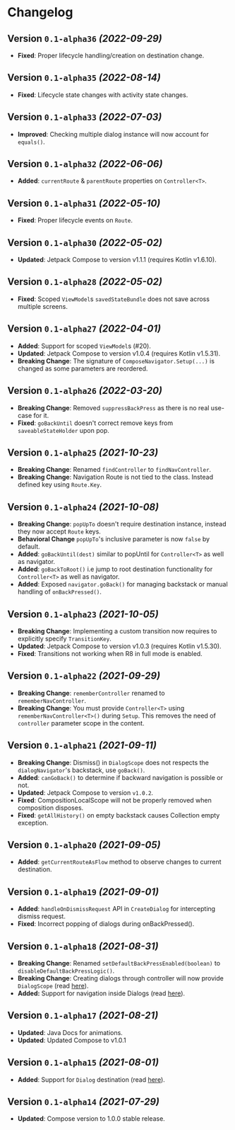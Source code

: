 # Changelog

## Version `0.1-alpha36` _(2022-09-29)_

- **Fixed**: Proper lifecycle handling/creation on destination change.

## Version `0.1-alpha35` _(2022-08-14)_

- **Fixed**: Lifecycle state changes with activity state changes.

## Version `0.1-alpha33` _(2022-07-03)_

- **Improved**: Checking multiple dialog instance will now account for `equals()`.

## Version `0.1-alpha32` _(2022-06-06)_

- **Added**: `currentRoute` & `parentRoute` properties on `Controller<T>`.

## Version `0.1-alpha31` _(2022-05-10)_

- **Fixed**: Proper lifecycle events on `Route`.

## Version `0.1-alpha30` _(2022-05-02)_

- **Updated**: Jetpack Compose to version v1.1.1 (requires Kotlin v1.6.10).

## Version `0.1-alpha28` _(2022-05-02)_

- **Fixed**: Scoped `ViewModel`s `savedStateBundle` does not save across multiple screens.

## Version `0.1-alpha27` _(2022-04-01)_

- **Added**: Support for scoped `ViewModel`s (#20).
- **Updated**: Jetpack Compose to version v1.0.4 (requires Kotlin v1.5.31).
- **Breaking Change**: The signature of `ComposeNavigator.Setup(...)` is changed as some parameters are reordered.

## Version `0.1-alpha26` _(2022-03-20)_

- **Breaking Change**: Removed `suppressBackPress` as there is no real use-case for it.
- **Fixed**: `goBackUntil` doesn't correct remove keys from `saveableStateHolder` upon pop.

## Version `0.1-alpha25` _(2021-10-23)_

- **Breaking Change**: Renamed `findController` to `findNavController`.
- **Breaking Change**: Navigation Route is not tied to the class. Instead defined key using `Route.Key`.

## Version `0.1-alpha24` _(2021-10-08)_

- **Breaking Change**: `popUpTo` doesn't require destination instance, instead they now accept `Route` keys.
- **Behavioral Change** `popUpTo`'s inclusive parameter is now `false` by default.
- **Added**: `goBackUntil(dest)` similar to popUntil for `Controller<T>` as well as navigator.
- **Added**: `goBackToRoot()` i.e jump to root destination functionality for `Controller<T>` as well as navigator.
- **Added**: Exposed `navigator.goBack()` for managing backstack or manual handling of `onBackPressed()`.

## Version `0.1-alpha23` _(2021-10-05)_

- **Breaking Change**: Implementing a custom transition now requires to explicitly specify `TransitionKey`.
- **Updated**: Jetpack Compose to version v1.0.3 (requires Kotlin v1.5.30).
- **Fixed**: Transitions not working when R8 in full mode is enabled.

## Version `0.1-alpha22` _(2021-09-29)_

- **Breaking Change**: `rememberController` renamed to `rememberNavController`.
- **Breaking Change**: You must provide `Controller<T>` using `rememberNavController<T>()` during `Setup`. This removes the need of `controller` parameter scope in the content.

## Version `0.1-alpha21` _(2021-09-11)_

- **Breaking Change**: Dismiss() in `DialogScope` does not respects the `dialogNavigator`'s backstack, use `goBack()`.
- **Added**: `canGoBack()` to determine if backward navigation is possible or not.
- **Updated**: Jetpack Compose to version `v1.0.2`.
- **Fixed**: CompositionLocalScope will not be properly removed when composition disposes.
- **Fixed**: `getAllHistory()` on empty backstack causes Collection empty exception.

## Version `0.1-alpha20` _(2021-09-05)_

- **Added**: `getCurrentRouteAsFlow` method to observe changes to current destination.

## Version `0.1-alpha19` _(2021-09-01)_

- **Added**: `handleOnDismissRequest` API in `CreateDialog` for intercepting dismiss request.
- **Fixed**: Incorrect popping of dialogs during onBackPressed().

## Version `0.1-alpha18` _(2021-08-31)_

- **Breaking Change**: Renamed `setDefaultBackPressEnabled(boolean)` to `disableDefaultBackPressLogic()`.
- **Breaking Change**: Creating dialogs through controller will now provide `DialogScope` (read [here](https://github.com/KaustubhPatange/navigator/wiki/Compose-Navigator-Tutorials#implementing-dialogs)).
- **Added:** Support for navigation inside Dialogs (read [here](https://github.com/KaustubhPatange/navigator/wiki/Compose-Navigator-Tutorials#navigation-in-dialogs)).

## Version `0.1-alpha17` _(2021-08-21)_

- **Updated**: Java Docs for animations.
- **Updated**: Updated Compose to v1.0.1

## Version `0.1-alpha15` _(2021-08-01)_

- **Added**: Support for `Dialog` destination (read [here](https://github.com/KaustubhPatange/navigator/wiki/Compose-Navigator-Tutorials#implementing-dialogs)).

## Version `0.1-alpha14` _(2021-07-29)_

- **Updated**: Compose version to 1.0.0 stable release.
